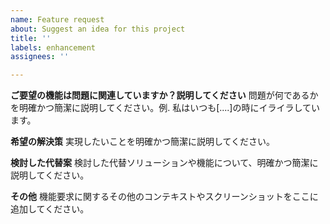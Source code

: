 ```yaml
---
name: Feature request
about: Suggest an idea for this project
title: ''
labels: enhancement
assignees: ''

---
```


**ご要望の機能は問題に関連していますか？説明してください**
問題が何であるかを明確かつ簡潔に説明してください。例. 私はいつも[....]の時にイライラしています。

**希望の解決策**
実現したいことを明確かつ簡潔に説明してください。

**検討した代替案**
検討した代替ソリューションや機能について、明確かつ簡潔に説明してください。

**その他**
機能要求に関するその他のコンテキストやスクリーンショットをここに追加してください。
